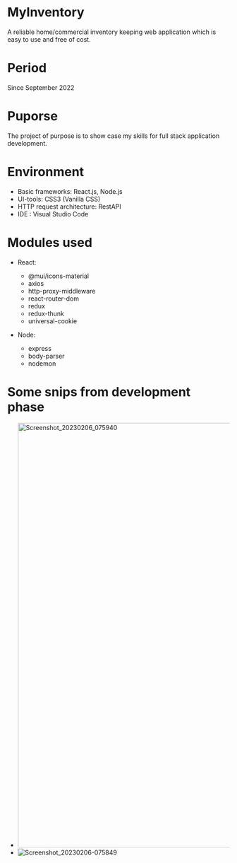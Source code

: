 # MyInventory
A reliable home/commercial inventory keeping web application which is easy to use and free of cost.

# Period
Since September 2022

# Puporse
The project of purpose is to show case my skills for full stack application development.

# Environment
* Basic frameworks: React.js, Node.js
* UI-tools: CSS3 (Vanilla CSS)
* HTTP request architecture: RestAPI
* IDE : Visual Studio Code

# Modules used
* React:
  * @mui/icons-material
  * axios
  * http-proxy-middleware
  * react-router-dom
  * redux
  * redux-thunk
  * universal-cookie
 
* Node:
  * express
  * body-parser
  * nodemon
  
# Some snips from development phase
* <img width="960" alt="Screenshot_20230206_075940" src="https://user-images.githubusercontent.com/113659942/217007151-152bc1df-a041-4751-a9b3-3df9654a4f95.png">
* ![Screenshot_20230206-075849](https://user-images.githubusercontent.com/113659942/217007200-672809d7-7ac1-433c-acd1-f5b1b1cfebdc.png)
